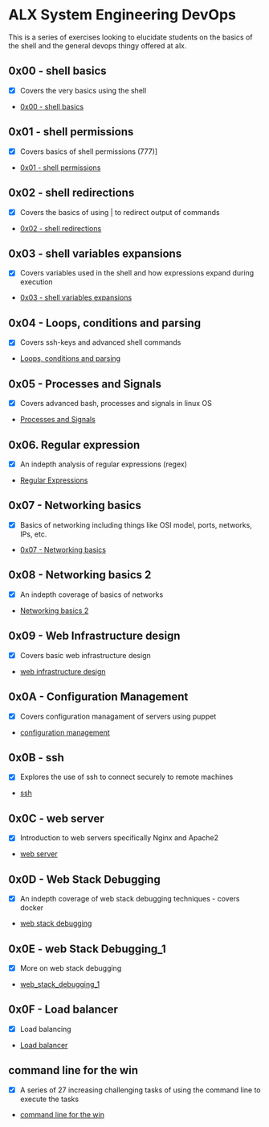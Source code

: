 # ALX System Engineering DevOps
This is a series of exercises looking to elucidate students on the basics of the shell and the general devops thingy offered at alx.

## 0x00 - shell basics
- [x] Covers the very basics using the shell
- [0x00 - shell basics](/0x00-shell_basics)

## 0x01 - shell permissions
- [x] Covers basics of shell permissions (777)]
- [0x01 - shell permissions](/0x01-shell_permissions)

## 0x02 - shell redirections
- [x] Covers the basics of using | to redirect output of commands
- [0x02 - shell redirections](/0x02-shell_permissions)

## 0x03 - shell variables expansions
- [x] Covers variables used in the shell and how expressions expand during execution
- [0x03 - shell variables expansions](/0x03-shell_variables_expansions)

## 0x04 - Loops, conditions and parsing
- [x] Covers ssh-keys and advanced shell commands
- [Loops, conditions and parsing](/0x04-loops_conditions_and_parsing)

## 0x05 - Processes and Signals
- [x] Covers advanced bash, processes and signals in linux OS
- [Processes and Signals](/0x05-processes_and_signals)

## 0x06. Regular expression
- [x] An indepth analysis of regular expressions (regex)
- [Regular Expressions](/0x06-regular_expressionsi)

## 0x07 - Networking basics
- [x] Basics of networking including things like OSI model, ports, networks, IPs, etc.
- [0x07 - Networking basics](/0x07-networking_basics)

## 0x08 - Networking basics 2
- [x] An indepth coverage of basics of networks
- [Networking basics 2](/0x08-networking_basics_2)

## 0x09 - Web Infrastructure design
- [x] Covers basic web infrastructure design
- [web infrastructure design](/0x09-web_infrastructure_design)

## 0x0A - Configuration Management
- [x] Covers configuration managament of servers using puppet
- [configuration management](/0x0A-configuration_management)

## 0x0B - ssh
- [x] Explores the use of ssh to connect securely to remote machines
- [ssh](/0x0B-ssh)

## 0x0C - web server
- [x] Introduction to web servers specifically Nginx and Apache2
- [web server](/0x0C-web_server)

## 0x0D - Web Stack Debugging
- [x] An indepth coverage of web stack debugging techniques - covers docker
- [web stack debugging](/0x0D-web_stack_debugging_0)

## 0x0E - web Stack Debugging_1
- [x] More on web stack debugging
- [web_stack_debugging_1](/0x0E-web_stack_debugging_1)
## 0x0F - Load balancer
- [x] Load balancing
- [Load balancer](/0x0F-load_balancer)

## command line for the win
- [x] A series of 27 increasing challenging tasks of using the command line to execute the tasks
- [command line for the win](/command_line_for_the_win)
